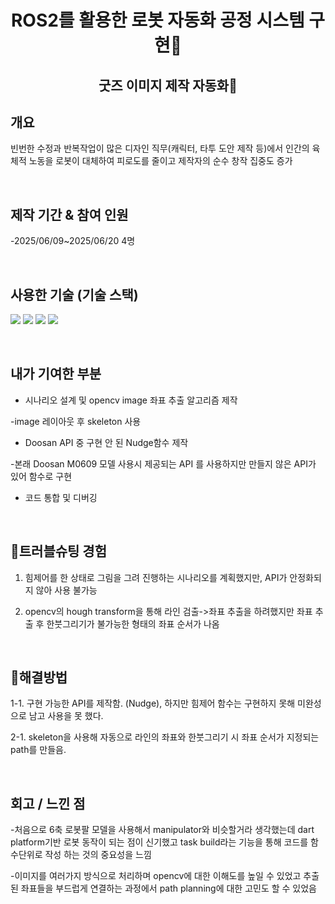 <h1 align="center">ROS2를 활용한 로봇 자동화 공정 시스템 구현🔬 </h1>

<h2 align="center">굿즈 이미지 제작 자동화📝 </h2>



## 개요


빈번한 수정과 반복작업이 많은 디자인 직무(캐릭터, 타투 도안 제작 등)에서 인간의 육체적 노동을 로봇이 대체하여 피로도를 줄이고 제작자의 순수 창작 집중도 증가


<br />



## 제작 기간 & 참여 인원


-2025/06/09~2025/06/20  4명


<br />



## 사용한 기술 (기술 스택)  


<img src="https://img.shields.io/badge/python-blue?style=for-the-badge&logo=python&logoColor=white">   <img src="https://img.shields.io/badge/ROS2-black?style=for-the-badge&logo=ros&logoColor=#22314E">   <img src="https://img.shields.io/badge/OpenCV-5C3EE8?style=for-the-badge&logo=opencv&logoColor=white">    <img src="https://img.shields.io/badge/DoosanAPI-blue?style=for-the-badge&logo=DoosanAPI&logoColor=white">


<br />




## 내가 기여한 부분


- 시나리오 설계 및 opencv image 좌표 추출 알고리즘 제작

-image 레이아웃 후 skeleton 사용


- Doosan API 중 구현 안 된 Nudge함수 제작



-본래 Doosan M0609 모델 사용시 제공되는 API 를 사용하지만 만들지 않은 API가 있어 함수로 구현


- 코드 통합 및 디버깅




<br />


   
## 🎯트러블슈팅 경험  


1. 힘제어를 한 상태로 그림을 그려 진행하는 시나리오를 계획했지만, API가 안정화되지 않아 사용 불가능


2. opencv의 hough transform을 통해 라인 검출->좌표 추출을 하려했지만 좌표 추출 후 한붓그리기가 불가능한 형태의 좌표 순서가 나옴


<br />





## 🔨해결방법


1-1. 구현 가능한 API를 제작함. (Nudge), 
하지만 힘제어 함수는 구현하지 못해 미완성으로 남고 사용을 못 했다.



2-1. skeleton을 사용해 자동으로 라인의 좌표와 한붓그리기 시 좌표 순서가 지정되는 path를 만들음.

<br />


## 회고 / 느낀 점

-처음으로 6축 로봇팔 모델을 사용해서 manipulator와 비슷할거라 생각했는데 dart platform기반 로봇 동작이 되는 점이 신기했고 task build라는 기능을 통해 코드를 함수단위로 작성 하는 것의 중요성을 느낌

-이미지를 여러가지 방식으로 처리하며 opencv에 대한 이해도를 높일 수 있었고 추출된 좌표들을 부드럽게 연결하는 과정에서 path planning에 대한 고민도 할 수 있었음
